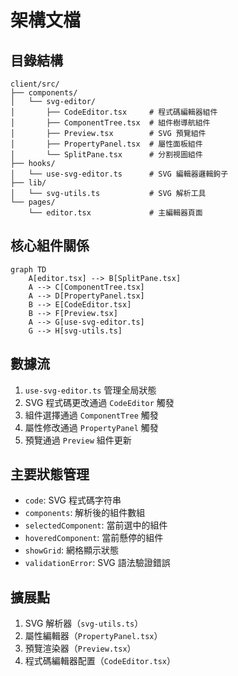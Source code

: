 # 架構文檔

## 目錄結構
```
client/src/
├── components/
│   └── svg-editor/
│       ├── CodeEditor.tsx     # 程式碼編輯器組件
│       ├── ComponentTree.tsx  # 組件樹導航組件
│       ├── Preview.tsx        # SVG 預覽組件
│       ├── PropertyPanel.tsx  # 屬性面板組件
│       └── SplitPane.tsx      # 分割視圖組件
├── hooks/
│   └── use-svg-editor.ts      # SVG 編輯器邏輯鉤子
├── lib/
│   └── svg-utils.ts           # SVG 解析工具
└── pages/
    └── editor.tsx             # 主編輯器頁面
```

## 核心組件關係
```mermaid
graph TD
    A[editor.tsx] --> B[SplitPane.tsx]
    A --> C[ComponentTree.tsx]
    A --> D[PropertyPanel.tsx]
    B --> E[CodeEditor.tsx]
    B --> F[Preview.tsx]
    A --> G[use-svg-editor.ts]
    G --> H[svg-utils.ts]
```

## 數據流
1. `use-svg-editor.ts` 管理全局狀態
2. SVG 程式碼更改通過 `CodeEditor` 觸發
3. 組件選擇通過 `ComponentTree` 觸發
4. 屬性修改通過 `PropertyPanel` 觸發
5. 預覽通過 `Preview` 組件更新

## 主要狀態管理
- `code`: SVG 程式碼字符串
- `components`: 解析後的組件數組
- `selectedComponent`: 當前選中的組件
- `hoveredComponent`: 當前懸停的組件
- `showGrid`: 網格顯示狀態
- `validationError`: SVG 語法驗證錯誤

## 擴展點
1. SVG 解析器（`svg-utils.ts`）
2. 屬性編輯器（`PropertyPanel.tsx`）
3. 預覽渲染器（`Preview.tsx`）
4. 程式碼編輯器配置（`CodeEditor.tsx`）
